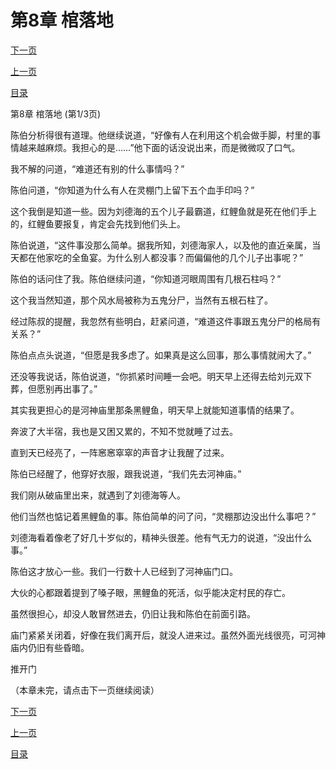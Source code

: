 <h1>第8章  棺落地</h1>
            <div><p><a href="./22_%E7%AC%AC8%E7%AB%A0_%E6%A3%BA%E8%90%BD%E5%9C%B0.md">下一页</a></p><p><a href="./20_%E7%AC%AC7%E7%AB%A0_%E6%96%AD%E6%8C%87.md">上一页</a></p><p><a href="../">目录</a></p></div>
            <div><p>第8章  棺落地 (第1/3页)</p><p>陈伯分析得很有道理。他继续说道，“好像有人在利用这个机会做手脚，村里的事情越来越麻烦。我担心的是……”他下面的话没说出来，而是微微叹了口气。</p><p>我不解的问道，“难道还有别的什么事情吗？”</p><p>陈伯问道，“你知道为什么有人在灵棚门上留下五个血手印吗？”</p><p>这个我倒是知道一些。因为刘德海的五个儿子最霸道，红鲤鱼就是死在他们手上的，红鲤鱼要报复，肯定会先找到他们头上。</p><p>陈伯说道，“这件事没那么简单。据我所知，刘德海家人，以及他的直近亲属，当天都在他家吃的全鱼宴。为什么别人都没事？而偏偏他的几个儿子出事呢？”</p><p>陈伯的话问住了我。陈伯继续问道，“你知道河眼周围有几根石柱吗？”</p><p>这个我当然知道，那个风水局被称为五鬼分尸，当然有五根石柱了。</p><p>经过陈叔的提醒，我忽然有些明白，赶紧问道，“难道这件事跟五鬼分尸的格局有关系？”</p><p>陈伯点点头说道，“但愿是我多虑了。如果真是这么回事，那么事情就闹大了。”</p><p>还没等我说话，陈伯说道，“你抓紧时间睡一会吧。明天早上还得去给刘元双下葬，但愿别再出事了。”</p><p>其实我更担心的是河神庙里那条黑鲤鱼，明天早上就能知道事情的结果了。</p><p>奔波了大半宿，我也是又困又累的，不知不觉就睡了过去。</p><p>直到天已经亮了，一阵窸窸窣窣的声音才让我醒了过来。</p><p>陈伯已经醒了，他穿好衣服，跟我说道，“我们先去河神庙。”</p><p>我们刚从破庙里出来，就遇到了刘德海等人。</p><p>他们当然也惦记着黑鲤鱼的事。陈伯简单的问了问，“灵棚那边没出什么事吧？”</p><p>刘德海看着像老了好几十岁似的，精神头很差。他有气无力的说道，“没出什么事。”</p><p>陈伯这才放心一些。我们一行数十人已经到了河神庙门口。</p><p>大伙的心都跟着提到了嗓子眼，黑鲤鱼的死活，似乎能决定村民的存亡。</p><p>虽然很担心，却没人敢冒然进去，仍旧让我和陈伯在前面引路。</p><p>庙门紧紧关闭着，好像在我们离开后，就没人进来过。虽然外面光线很亮，可河神庙内仍旧有些昏暗。</p><p>推开门</p><p>（本章未完，请点击下一页继续阅读）</p></div>
            <div><p><a href="./22_%E7%AC%AC8%E7%AB%A0_%E6%A3%BA%E8%90%BD%E5%9C%B0.md">下一页</a></p><p><a href="./20_%E7%AC%AC7%E7%AB%A0_%E6%96%AD%E6%8C%87.md">上一页</a></p><p><a href="../">目录</a></p></div>